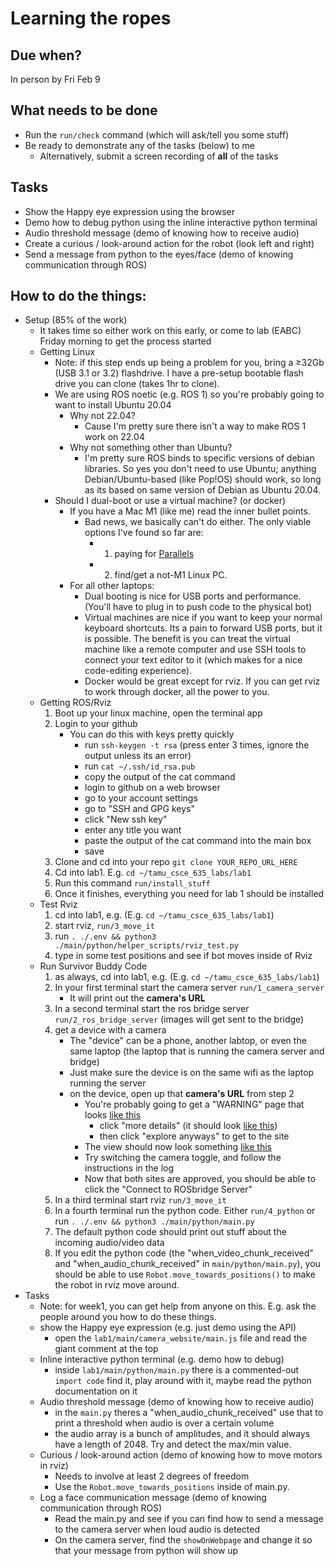 # Learning the ropes

## Due when?

In person by Fri Feb 9

## What needs to be done

- Run the `run/check` command (which will ask/tell you some stuff)
- Be ready to demonstrate any of the tasks (below) to me
    - Alternatively, submit a screen recording of **all** of the tasks

## Tasks

- Show the Happy eye expression using the browser
- Demo how to debug python using the inline interactive python terminal
- Audio threshold message (demo of knowing how to receive audio)
- Create a curious / look-around action for the robot (look left and right)
- Send a message from python to the eyes/face (demo of knowing communication through ROS)

## How to do the things:

- Setup (85% of the work)
    - It takes time so either work on this early, or come to lab (EABC) Friday morning to get the process started
    - Getting Linux
        - Note: if this step ends up being a problem for you, bring a ≥32Gb (USB 3.1 or 3.2) flashdrive. I have a pre-setup bootable flash drive you can clone (takes 1hr to clone).
        - We are using ROS noetic (e.g. ROS 1) so you're probably going to want to install Ubuntu 20.04
            - Why not 22.04?
                - Cause I'm pretty sure there isn't a way to make ROS 1 work on 22.04
            - Why not something other than Ubuntu?
                - I'm pretty sure ROS binds to specific versions of debian libraries. So yes you don't need to use Ubuntu; anything Debian/Ubuntu-based (like Pop!OS) should work, so long as its based on same version of Debian as Ubuntu 20.04.
        - Should I dual-boot or use a virtual machine? (or docker)
            - If you have a Mac M1 (like me) read the inner bullet points.
                - Bad news, we basically can't do either. The only viable options I've found so far are:
                    - 1. paying for [Parallels](https://www.parallels.com/)
                    - 2. find/get a not-M1 Linux PC.
            - For all other laptops:
                - Dual booting is nice for USB ports and performance. (You'll have to plug in to push code to the physical bot)
                - Virtual machines are nice if you want to keep your normal keyboard shortcuts. Its a pain to forward USB ports, but it is possible. The benefit is you can treat the virtual machine like a remote computer and use SSH tools to connect your text editor to it (which makes for a nice code-editing experience).
                - Docker would be great except for rviz. If you can get rviz to work through docker, all the power to you.
    - Getting ROS/Rviz
        1. Boot up your linux machine, open the terminal app
        2. Login to your github
            - You can do this with keys pretty quickly
                - run `ssh-keygen -t rsa` (press enter 3 times, ignore the output unless its an error)
                - run `cat ~/.ssh/id_rsa.pub`
                - copy the output of the cat command
                - login to github on a web browser
                - go to your account settings
                - go to "SSH and GPG keys"
                - click "New ssh key"
                - enter any title you want
                - paste the output of the cat command into the main box
                - save
        2. Clone and cd into your repo `git clone YOUR_REPO_URL_HERE`
        3. Cd into lab1. E.g. `cd ~/tamu_csce_635_labs/lab1`
        4. Run this command `run/install_stuff`
        5. Once it finishes, everything you need for lab 1 should be installed
    - Test Rviz
        1. cd into lab1, e.g. (E.g. `cd ~/tamu_csce_635_labs/lab1`)
        2. start rviz, `run/3_move_it`
        3. run `. ./.env && python3 ./main/python/helper_scripts/rviz_test.py`
        4. type in some test positions and see if bot moves inside of Rviz
    - Run Survivor Buddy Code
        1. as always, cd into lab1, e.g. (E.g. `cd ~/tamu_csce_635_labs/lab1`)
        2. In your first terminal start the camera server `run/1_camera_server`
            - It will print out the **camera's URL**
        3. In a second terminal start the ros bridge server `run/2_ros_bridge_server` (images will get sent to the bridge)
        4. get a device with a camera
            - The "device" can be a phone, another labtop, or even the same laptop (the laptop that is running the camera server and bridge)
            - Just make sure the device is on the same wifi as the laptop running the server
            - on the device, open up that **camera's URL** from step 2
                - You're probably going to get a "WARNING" page that looks [like this](https://github.com/jeff-hykin/survivor_buddy/blob/master/documentation/first_error.jpg)
                    - click "more details" (it should look [like this](https://github.com/jeff-hykin/survivor_buddy/blob/master/documentation/first_error_bypass.jpg))
                    - then click "explore anyways" to get to the site
                - The view should now look something [like this](https://github.com/jeff-hykin/survivor_buddy/blob/master/documentation/intial_screen.png)
                - Try switching the camera toggle, and follow the instructions in the log
                - Now that both sites are approved, you should be able to click the "Connect to ROSbridge Server"
        5. In a third terminal start rviz `run/3_move_it`
        6. In a fourth terminal run the python code. Either `run/4_python` or run `. ./.env && python3 ./main/python/main.py`
        7. The default python code should print out stuff about the incoming audio/video data
        8. If you edit the python code (the "when_video_chunk_received" and "when_audio_chunk_received" in `main/python/main.py`), you should be able to use `Robot.move_towards_positions()` to make the robot in rviz move around.
- Tasks
    - Note: for week1, you can get help from anyone on this. E.g. ask the people around you how to do these things.
    - show the Happy eye expression (e.g. just demo using the API) 
        - open the `lab1/main/camera_website/main.js` file and read the giant comment at the top
    - Inline interactive python terminal (e.g. demo how to debug)
        - inside `lab1/main/python/main.py` there is a commented-out `import code` find it, play around with it, maybe read the python documentation on it
    - Audio threshold message (demo of knowing how to receive audio)
        - in the `main.py` theres a "when_audio_chunk_received" use that to print a threshold when audio is over a certain volume
        - the audio array is a bunch of amplitudes, and it should always have a length of 2048. Try and detect the max/min value.
    - Curious / look-around action (demo of knowing how to move motors in rviz)
        - Needs to involve at least 2 degrees of freedom
        - Use the `Robot.move_towards_positions` inside of main.py. 
    - Log a face communication message (demo of knowing communication through ROS)
        - Read the main.py and see if you can find how to send a message to the camera server when loud audio is detected
        - On the camera server, find the `showOnWebpage` and change it so that your message from python will show up 
